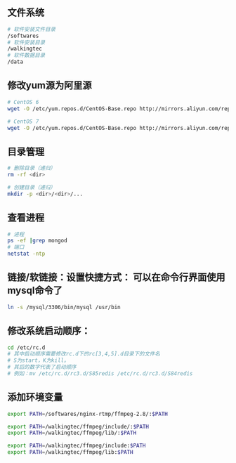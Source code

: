 ## 文件系统
``` bash
# 软件安装文件目录
/softwares
# 软件安装目录
/walkingtec
# 软件数据目录
/data
```

## 修改yum源为阿里源

```bash
# CentOS 6
wget -O /etc/yum.repos.d/CentOS-Base.repo http://mirrors.aliyun.com/repo/Centos-6.repo

# CentOS 7
wget -O /etc/yum.repos.d/CentOS-Base.repo http://mirrors.aliyun.com/repo/Centos-7.repo
```

## 目录管理
```bash
# 删除目录（递归）
rm -rf <dir>

# 创建目录（递归）
mkdir -p <dir>/<dir>/...
```

## 查看进程
```bash
# 进程
ps -ef |grep mongod
# 端口
netstat -ntp
```

## 链接/软链接：设置快捷方式： 可以在命令行界面使用mysql命令了
```bash
ln -s /mysql/3306/bin/mysql /usr/bin
```

## 修改系统启动顺序：
```bash
cd /etc/rc.d
# 其中启动顺序需要修改rc.d下的rc[3,4,5].d目录下的文件名
# S为start，K为kill。
# 其后的数字代表了启动顺序
# 例如：mv /etc/rc.d/rc3.d/S85redis /etc/rc.d/rc3.d/S84redis
```

## 添加环境变量
``` bash
export PATH=/softwares/nginx-rtmp/ffmpeg-2.8/:$PATH

export PATH=/walkingtec/ffmpeg/include/:$PATH
export PATH=/walkingtec/ffmpeg/lib/:$PATH

export PATH=/walkingtec/ffmpeg/include:$PATH
export PATH=/walkingtec/ffmpeg/lib:$PATH
```